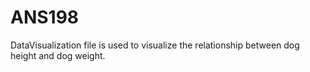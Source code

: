 # ANS198
DataVisualization file is used to visualize the relationship between dog height and dog weight.
